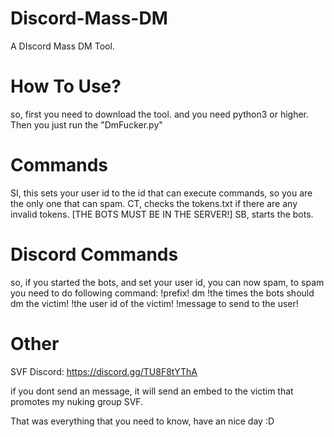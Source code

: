 # Discord-Mass-DM
A DIscord Mass DM Tool.

# How To Use?
so, first you need to download the tool.
and you need python3 or higher.
Then you just run the "DmFucker.py"

# Commands

SI, this sets your user id to the id that can execute commands, so you are the only one that can spam.
CT, checks the tokens.txt if there are any invalid tokens. [THE BOTS MUST BE IN THE SERVER!]
SB, starts the bots.

# Discord Commands

so, if you started the bots, and set your user id, you can now spam, to spam you need to do following command: 
!prefix! dm !the times the bots should dm the victim! !the user id of the victim! !message to send to the user!
  
# Other

SVF Discord: https://discord.gg/TU8F8tYThA

if you dont send an message, it will send an embed to the victim that promotes my nuking group SVF.

That was everything that you need to know, have an nice day :D
